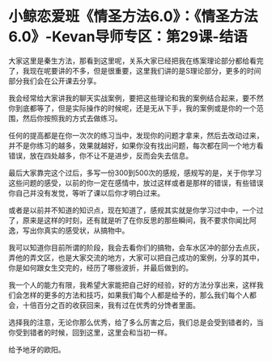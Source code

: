 # 小鲸恋爱班《情圣方法6.0》：《情圣方法6.0》-Kevan导师专区：第29课-结语

大家这里是秦生方法，那看到这里呢，关系大家已经把我在练案理论部分都给看完了，我现在呢要讲的不多，但是很重要，这里我们讲的是S理论部分，更多的时间部分我们会在公开课去分享。

我会经常给大家讲我的聊天实战案例，要把这些理论和我的案例结合起来，要不然你到底都等了，但是实际操作的时候呢，还是无从下手，我的案例或是你的一个范围，然后你按照我的方式去做练习。

任何的提高都是在你一次次的练习当中，发现你的问题才拿来，然后去改动过来，并不是你练习的越多，效果就越好，如果你没有找出问题，每次都在同一个地方看错误，放在四处越多，你不让不是进步，反而会失去信息。

最后大家靠完这个过后，多写一份300到500次的感规，感规写的是，关于你学习这些问题的感受，以前的你一定在感情中，放过这样或者是那样的错误，有些错误你自己并没有发觉，等听了课以后你才明白过来。

或者是以前并不知道的知识点，现在知道了，感规其实就是你学习过中中，一个过了，原来是这样的时刻，还有就是听了在你反思的那些瞬间，我不要求你闻比阿逸，写出你真实的感受状，从搞物中。

我可以知道你目前所谓的阶段，我会去看你们的搞物，会车水区冲的部分去点灰，弄他的弄文区，也是大家交流的地方，大家可以把自己成功的案例，分享的其中，你是如何跟女生交完的，经历了哪些波折，并最后做到的。

我一个人的能力有限，我希望大家能把自己好的经验，好的方法分享出来，这样我们会怎样的更多的方法和技巧，如果我们每个人都是给予的，那么我们每个人都会，十倍百分之百的收获回来，我有过在优秀的分馋者里面。

选择我的注意，无论你那么优秀，给了多么厉害之后，我们总是会受到错者的，当你受到错者的时候，回到这里，这里会和当初一样。

给予地牙的欧阳。
